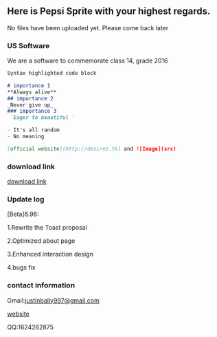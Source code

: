 ## Here is Pepsi Sprite with your highest regards.

No files have been uploaded yet. Please come back later

### US Software

We are a software to commemorate class 14, grade 2016

```markdown
Syntax highlighted code block

# importance 1
**Always alive**
## importance 2
_Never give up_
### importance 3
 `Eager to beautiful `

- It's all random
- No meaning

[official website](http://desirez.tk) and ![Image](src)
```

### download link

[download link](https://www.lanzous.com/i4pse4f)

### Update log 

[Beta]6.96:

1.Rewrite the Toast proposal

2.Optimized about page

3.Enhanced interaction design

4.bugs fix

### contact information 

Gmail:justinbally997@gmail.com

[website](http://desirez.tk)

QQ:1624262875

